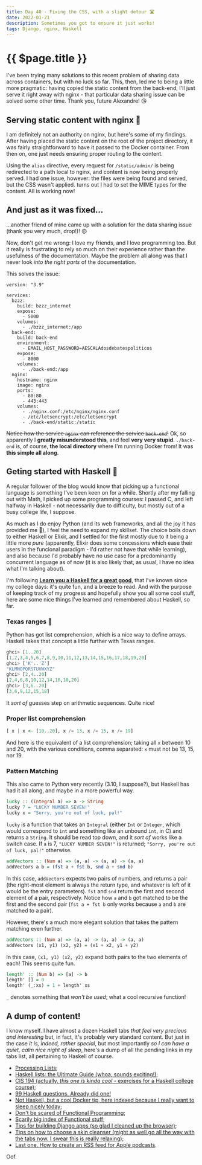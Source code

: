 ```yaml
---
title: Day 40 - Fixing the CSS, with a slight detour 🛣
date: 2022-01-21
description: Sometimes you got to ensure it just works!
tags: Django, nginx, Haskell
---
```


# {{ $page.title }}

I've been trying many solutions to this recent problem of sharing data across containers, but with no luck so far. This, then, led me to being a little more pragmatic: having copied the static content from the back-end, I'll just serve it right away with nginx - that particular data sharing issue can be solved some other time. Thank you, future Alexandre! 😘

## Serving static content with nginx 🎨

I am definitely not an authority on nginx, but here's some of my findings. After having placed the static content on the root of the project directory, it was fairly straightforward to have it passed to the Docker container. From then on, one just needs ensuring proper routing to the content.

Using the `alias` directive, every request for `/static/admin/` is being redirected to a path local to nginx, and content is now being properly served. I had one issue, however: the files were being found and served, but the CSS wasn't applied. turns out I had to set the MIME types for the content. All is working now!

## And just as it was fixed...

...another friend of mine came up with a solution for the data sharing issue (thank you very much, drop!)! 🙃

Now, don't get me wrong: I love my friends, and I love programming too. But it really is frustrating to rely so much on their experience rather than the usefulness of the documentation. Maybe the problem all along was that I never look *into the right parts* of the documentation. 

This solves the issue:

``` nginx
version: "3.9"

services:
  bzzz:
    build: bzzz_internet
    expose:
      - 5000
    volumes:
      - ./bzzz_internet:/app
  back-end:
    build: back-end
    environment:
      - EMAIL_HOST_PASSWORD=AESCALAdosdebatespoliticos
    expose:
      - 8000
    volumes:
      - ./back-end:/app
  nginx:
    hostname: nginx
    image: nginx
    ports:
      - 80:80
      - 443:443
    volumes:
      - ./nginx.conf:/etc/nginx/nginx.conf
      - /etc/letsencrypt:/etc/letsencrypt
      - ./back-end/static:/static
```

~~Notice how the service `nginx` can reference the service `back-end`!~~ Ok, so apparently I **greatly misunderstood this**, and feel **very very stupid**. `./back-end` is, of course, **the local directory** where I'm running Docker from! It was **this simple all along**.

## Geting started with Haskell 🧮

A regular follower of the blog would know that picking up a functional language is something I've been keen on for a while. Shortly after my falling out with Math, I picked up some programming courses: I passed C, and left halfway in Haskell - not necessarily due to difficulty, but mostly out of a busy college life, I suppose. 

As much as I do enjoy Python (and its web frameworks, and all the joy it has provided me 🥰), I feel the need to expand my skillset. The choice boils down to either Haskell or Elixir, and I settled for the first mostly due to it being a little more *pure* (apparently, Elixir does some concessions which ease their users in the funcional paradigm - I'd rather not have that while learning), and also because I'd probably have no use case for a predominantly concurrent language as of now (it is also likely that, as usual, I have no idea what I'm talking about).

I'm following [**Learn you a Haskell for a great good**](http://learnyouahaskell.com/), that I've known since my college days: it's quite fun, and a breeze to read. And with the purpose of keeping track of my progress and hopefully show you all some cool stuff, here are some nice things I've learned and remembered about Haskell, so far.

### Texas ranges 🤠

Python has got list comprehension, which is a nice way to define arrays. Haskell takes that concept a little further with Texas ranges.

```haskell
ghci> [1..20]
[1,2,3,4,5,6,7,8,9,10,11,12,13,14,15,16,17,18,19,20]
ghci> ['K'..'Z']
"KLMNOPQRSTUVWXYZ"
ghci> [2,4..20]
[2,4,6,8,10,12,14,16,18,20]
ghci> [3,6..20]
[3,6,9,12,15,18]
```

It *sort of* guesses step on arithmetic sequences. Quite nice!

### Proper list comprehension

```haskell
[ x | x <- [10..20], x /= 13, x /= 15, x /= 19]
```

And here is the equivalent of a list comprehension; taking all `x` between 10 and 20, with the various conditions, comma separated: `x` must not be 13, 15, nor 19.

### Pattern Matching

This also came to Python very recently (3.10, I suppose?), but Haskell has had it all along, and maybe in a more powerful way.

```haskell
lucky :: (Integral a) => a -> String
lucky 7 = "LUCKY NUMBER SEVEN!"
lucky x = "Sorry, you're out of luck, pal!"
```

`lucky` is a function that takes an `Integral` (either `Int` or `Integer`, which would correspond to `int` and something like an unbound `int`, in C) and returns a `String`. It should be read top down, and it *sort of* works like a switch case. If `a` is 7, `"LUCKY NUMBER SEVEN!"` is returned; `"Sorry, you're out of luck, pal!"` otherwise.

```haskell
addVectors :: (Num a) => (a, a) -> (a, a) -> (a, a)
addVectors a b = (fst a + fst b, snd a + snd b)
```
In this case, `addVectors` expects two pairs of numbers, and returns a pair (the right-most element is always the return type, and whatever is left of it would be the entry parameters). `fst` and `snd` return the first and second element of a pair, respectively. Notice how `a` and `b` got matched to be the first and the second pair (`fst a + fst b` only works because `a` and `b` are matched to a pair).

However, there's a much more elegant solution that takes the pattern matching even further.

```haskell
addVectors :: (Num a) => (a, a) -> (a, a) -> (a, a)
addVectors (x1, y1) (x2, y2) = (x1 + x2, y1 + y2)
```
In this case, `(x1, y1) (x2, y2)` expand both pairs to the two elements of each! This seems quite fun.

```haskell
length' :: (Num b) => [a] -> b  
length' [] = 0  
length' (_:xs) = 1 + length' xs
```

`_` denotes something that *won't be used*; what a cool recursive function!

## A dump of content!

I know myself. I have almost a dozen Haskell tabs *that feel very precious and interesting* but, in fact, it's probably very standard content. But just in the case *it is, indeed, rather special*, but most importantly *so I can have a quiet, calm nice night of sleep*, here's a dump of all the pending links in my tabs list, all pertaining to Haskell of course.

- [Processing Lists](https://devtut.github.io/haskell/lists.html#processing-lists);
- [Haskell lists: the Ultimate Guide (whoa, sounds exciting!)](https://www.haskelltutorials.com/guides/haskell-lists-ultimate-guide.html);
- [CIS 194 (actually, *this one is kinda cool* - exercises for a Haskell college course)](https://www.seas.upenn.edu/~cis194/spring13/hw/01-intro.pdf);
- [99 Haskell questions. Already did one!](https://wiki.haskell.org/99_questions/1_to_10)
- [Not Haskell, but a cool Docker tip, here indexed because I really want to sleep nicely today](https://stackoverflow.com/questions/35218194/what-is-z-flag-in-docker-containers-volumes-from-option);
- [Don't be scared of Functional Programming](https://www.smashingmagazine.com/2014/07/dont-be-scared-of-functional-programming/);
- [Scarily big index of Functional stuff](https://github.com/xgrommx/awesome-functional-programming);
- [Tips for building Django apps (so glad I cleaned up the browser)](https://doordash.engineering/2017/05/15/tips-for-building-high-quality-django-apps-at-scale/);
- [Tips on how to choose a skin cleanser (might as well go all the way with the tabs now. I swear this is really relaxing)](https://www.reddit.com/r/SkincareAddiction/wiki/moisturizer_recs);
- [Last one. How to create an RSS feed for Apple podcasts](https://help.apple.com/itc/podcasts_connect/#/itcbaf351599).

Oof.


<FetchComments :title=$frontmatter.title />
<PostComments :title=$frontmatter.title />
